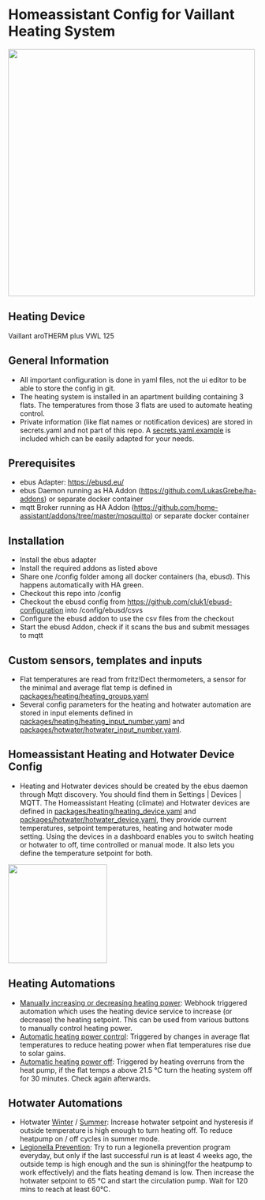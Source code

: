 # Homeassistant Config for Vaillant Heating System

<img src="https://energiewende-einfach-machen.net/wp-content/uploads/2024/05/ha-heatpump.png" width="500">

## Heating Device
Vaillant aroTHERM plus VWL 125

## General Information
* All important configuration is done in yaml files, not the ui editor to be able to store the config in git.
* The heating system is installed in an apartment building containing 3 flats. The temperatures from those 3 flats are used to automate heating control.
* Private information (like flat names or notification devices) are stored in secrets.yaml and not part of this repo. A [secrets.yaml.example](secrets.yaml.example) is included which can be easily adapted for your needs.

## Prerequisites
* ebus Adapter: https://ebusd.eu/
* ebus Daemon running as HA Addon (https://github.com/LukasGrebe/ha-addons) or separate docker container
* mqtt Broker running as HA Addon (https://github.com/home-assistant/addons/tree/master/mosquitto) or separate docker container

## Installation
* Install the ebus adapter
* Install the required addons as listed above
* Share one /config folder among all docker containers (ha, ebusd). This happens automatically with HA green.
* Checkout this repo into /config
* Checkout the ebusd config from https://github.com/cluk1/ebusd-configuration into /config/ebusd/csvs
* Configure the ebusd addon to use the csv files from the checkout
* Start the ebusd Addon, check if it scans the bus and submit messages to mqtt

## Custom sensors, templates and inputs
* Flat temperatures are read from fritz!Dect thermometers, a sensor for the minimal and average flat temp is defined in [packages/heating/heating_groups.yaml](packages/heating/heating_groups.yaml)
* Several config parameters for the heating and hotwater automation are stored in input elements defined in [packages/heating/heating_input_number.yaml](packages/heating/heating_input_number.yaml) and [packages/hotwater/hotwater_input_number.yaml](packages/hotwater/hotwater_input_number.yaml).

## Homeassistant Heating and Hotwater Device Config
* Heating and Hotwater devices should be created by the ebus daemon through Mqtt discovery. You should find them in Settings | Devices | MQTT. The Homeassistant Heating (climate) and Hotwater devices are defined in [packages/heating/heating_device.yaml](packages/heating/heating_device.yaml) and [packages/hotwater/hotwater_device.yaml](packages/hotwater/hotwater_device.yaml), they provide current temperatures, setpoint temperatures, heating and hotwater mode setting. Using the devices in a dashboard enables you to switch heating or hotwater to off, time controlled or manual mode. It also lets you define the temperature setpoint for both. 
<img src="https://energiewende-einfach-machen.net/wp-content/uploads/2024/05/ha-heating-device.png" width="200">

## Heating Automations
* [Manually increasing or decreasing heating power](packages/heating/heating_automation_power_manual.yaml): Webhook triggered automation which uses the heating device service to increase (or decrease) the heating setpoint. This can be used from various buttons to manually control heating power.
* [Automatic heating power control](packages/heating/heating_automation_power_auto.yaml): Triggered by changes in average flat temperatures to reduce heating power when flat temperatures rise due to solar gains.
* [Automatic heating power off](packages/heating/heating_automation_power_off.yaml): Triggered by heating overruns from the heat pump, if the flat temps a above 21.5 °C turn the heating system off for 30 minutes. Check again afterwards.

## Hotwater Automations
* Hotwater [Winter](packages/hotwater/hotwater_automation_winter.yaml) / [Summer](packages/hotwater/hotwater_automation_summer.yaml): Increase hotwater setpoint and hysteresis if outside temperature is high enough to turn heating off. To reduce heatpump on / off cycles in summer mode.
* [Legionella Prevention](packages/hotwater/hotwater_automation_legio.yaml): Try to run a legionella prevention program everyday, but only if the last successful run is at least 4 weeks ago, the outside temp is high enough and the sun is shining(for the heatpump to work effectively) and the flats heating demand is low. Then increase the hotwater setpoint to 65 °C and start the circulation pump. Wait for 120 mins to reach at least 60°C.
